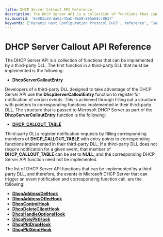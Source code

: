 ```yaml
---
title: DHCP Server Callout API Reference
description: The DHCP Server API is a collection of functions that can be implemented by a third-party DLL.
ms.assetid: '0a081cdd-da0a-45ab-9a59-885a68cc8627'
keywords: ["Dynamic Host Configuration Protocol DHCP , reference", "Server API DHCP"]
---
```


# DHCP Server Callout API Reference

The DHCP Server API is a collection of functions that can be implemented by a third-party DLL. The first function in a third-party DLL that must be implemented is the following:

-   [**DhcpServerCalloutEntry**](dhcpservercalloutentry.md)

Developers of a third-party DLL designed to take advantage of the DHCP Server API use the **DhcpServerCalloutEntry** function to register for notification of certain events. This is achieved through filling out a structure with pointers to corresponding functions implemented in their third-party DLL. The structure that is passed to Microsoft DHCP Server as part of the **DhcpServerCalloutEntry** function is the following:

-   [**DHCP\_CALLOUT\_TABLE**](dhcp-callout-table.md)

Third-party DLLs register notification requests by filling corresponding members of **DHCP\_CALLOUT\_TABLE** with entry points to corresponding functions implemented in their third-party DLL. If a third-party DLL does not require notification for a given event, that member of **DHCP\_CALLOUT\_TABLE** can be set to **NULL**, and the corresponding DHCP Server API function need not be implemented.

The list of DHCP Server API functions that can be implemented by a third-party DLL, and therefore, the events in Microsoft DHCP Server that can trigger an event notification and corresponding function call, are the following:

-   [**DhcpAddressDelHook**](dhcpaddressdelhook.md)
-   [**DhcpAddressOfferHook**](dhcpaddressofferhook.md)
-   [**DhcpControlHook**](dhcpcontrolhook.md)
-   [**DhcpDeleteClientHook**](dhcpdeleteclienthook.md)
-   [**DhcpHandleOptionsHook**](dhcphandleoptionshook.md)
-   [**DhcpNewPktHook**](dhcpnewpkthook.md)
-   [**DhcpPktDropHook**](dhcppktdrophook.md)
-   [**DhcpPktSendHook**](dhcppktsendhook.md)

 

 




